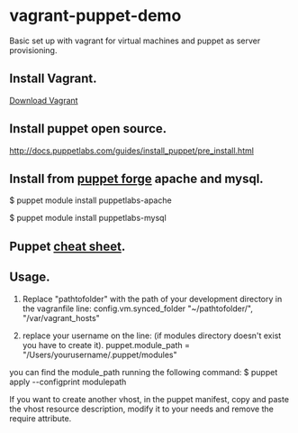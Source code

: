 # vagrant-puppet-demo
Basic set up with vagrant for virtual machines and puppet as server provisioning.

## Install Vagrant.

[Download Vagrant](https://www.vagrantup.com/downloads.html)

## Install puppet open source.

http://docs.puppetlabs.com/guides/install_puppet/pre_install.html

## Install from [puppet forge](https://forge.puppetlabs.com/) apache and mysql.

$	puppet module install puppetlabs-apache

$	puppet module install puppetlabs-mysql


## Puppet [cheat sheet](https://docs.puppetlabs.com/puppet_core_types_cheatsheet.pdf).

## Usage.

1.	Replace "pathtofolder" with the path of your development directory in the vagranfile line: config.vm.synced_folder "~/pathtofolder/", "/var/vagrant_hosts" 

2.	replace your username on the line: (if modules directory doesn't exist you have to create it).
puppet.module_path = "/Users/yourusername/.puppet/modules"

you can find the module_path running the following command: $ puppet apply --configprint modulepath

If you want to create another vhost, in the puppet manifest, copy and paste the vhost resource description, modify it to your needs and remove the require attribute.

